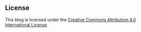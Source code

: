 ## License

This blog is licensed under the [Creative Commons Attribution 4.0 International License](https://creativecommons.org/licenses/by/4.0/). 
